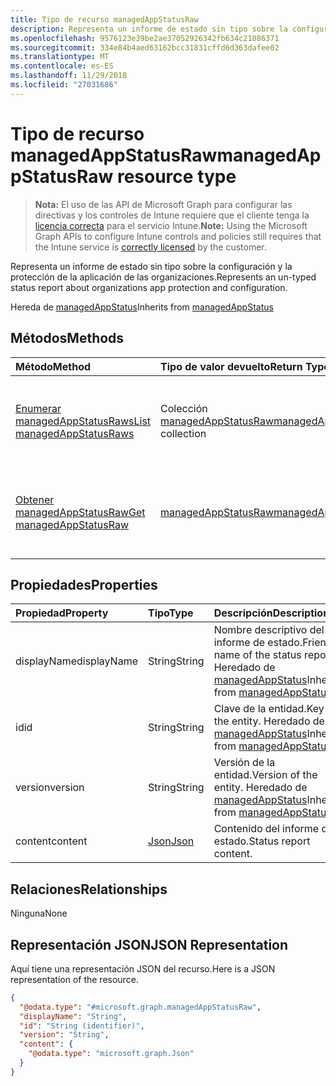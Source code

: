 ```yaml
---
title: Tipo de recurso managedAppStatusRaw
description: Representa un informe de estado sin tipo sobre la configuración y la protección de la aplicación de las organizaciones.
ms.openlocfilehash: 9576123e39be2ae37052926342fb634c21086371
ms.sourcegitcommit: 334e84b4aed63162bcc31831cffd6d363dafee02
ms.translationtype: MT
ms.contentlocale: es-ES
ms.lasthandoff: 11/29/2018
ms.locfileid: "27031686"
---
```

# <a name="managedappstatusraw-resource-type"></a><span data-ttu-id="70516-103">Tipo de recurso managedAppStatusRaw</span><span class="sxs-lookup"><span data-stu-id="70516-103">managedAppStatusRaw resource type</span></span>

> <span data-ttu-id="70516-104">**Nota:** El uso de las API de Microsoft Graph para configurar las directivas y los controles de Intune requiere que el cliente tenga la [licencia correcta](https://go.microsoft.com/fwlink/?linkid=839381) para el servicio Intune.</span><span class="sxs-lookup"><span data-stu-id="70516-104">**Note:** Using the Microsoft Graph APIs to configure Intune controls and policies still requires that the Intune service is [correctly licensed](https://go.microsoft.com/fwlink/?linkid=839381) by the customer.</span></span>

<span data-ttu-id="70516-105">Representa un informe de estado sin tipo sobre la configuración y la protección de la aplicación de las organizaciones.</span><span class="sxs-lookup"><span data-stu-id="70516-105">Represents an un-typed status report about organizations app protection and configuration.</span></span>

<span data-ttu-id="70516-106">Hereda de [managedAppStatus](../resources/intune-mam-managedappstatus.md)</span><span class="sxs-lookup"><span data-stu-id="70516-106">Inherits from [managedAppStatus](../resources/intune-mam-managedappstatus.md)</span></span>

## <a name="methods"></a><span data-ttu-id="70516-107">Métodos</span><span class="sxs-lookup"><span data-stu-id="70516-107">Methods</span></span>
|<span data-ttu-id="70516-108">Método</span><span class="sxs-lookup"><span data-stu-id="70516-108">Method</span></span>|<span data-ttu-id="70516-109">Tipo de valor devuelto</span><span class="sxs-lookup"><span data-stu-id="70516-109">Return Type</span></span>|<span data-ttu-id="70516-110">Descripción</span><span class="sxs-lookup"><span data-stu-id="70516-110">Description</span></span>|
|:---|:---|:---|
|[<span data-ttu-id="70516-111">Enumerar managedAppStatusRaws</span><span class="sxs-lookup"><span data-stu-id="70516-111">List managedAppStatusRaws</span></span>](../api/intune-mam-managedappstatusraw-list.md)|<span data-ttu-id="70516-112">Colección [managedAppStatusRaw](../resources/intune-mam-managedappstatusraw.md)</span><span class="sxs-lookup"><span data-stu-id="70516-112">[managedAppStatusRaw](../resources/intune-mam-managedappstatusraw.md) collection</span></span>|<span data-ttu-id="70516-113">Enumere las propiedades y las relaciones de los objetos [managedAppStatusRaw](../resources/intune-mam-managedappstatusraw.md).</span><span class="sxs-lookup"><span data-stu-id="70516-113">List properties and relationships of the [managedAppStatusRaw](../resources/intune-mam-managedappstatusraw.md) objects.</span></span>|
|[<span data-ttu-id="70516-114">Obtener managedAppStatusRaw</span><span class="sxs-lookup"><span data-stu-id="70516-114">Get managedAppStatusRaw</span></span>](../api/intune-mam-managedappstatusraw-get.md)|[<span data-ttu-id="70516-115">managedAppStatusRaw</span><span class="sxs-lookup"><span data-stu-id="70516-115">managedAppStatusRaw</span></span>](../resources/intune-mam-managedappstatusraw.md)|<span data-ttu-id="70516-116">Lea las propiedades y las relaciones del objeto [managedAppStatusRaw](../resources/intune-mam-managedappstatusraw.md).</span><span class="sxs-lookup"><span data-stu-id="70516-116">Read properties and relationships of the [managedAppStatusRaw](../resources/intune-mam-managedappstatusraw.md) object.</span></span>|

## <a name="properties"></a><span data-ttu-id="70516-117">Propiedades</span><span class="sxs-lookup"><span data-stu-id="70516-117">Properties</span></span>
|<span data-ttu-id="70516-118">Propiedad</span><span class="sxs-lookup"><span data-stu-id="70516-118">Property</span></span>|<span data-ttu-id="70516-119">Tipo</span><span class="sxs-lookup"><span data-stu-id="70516-119">Type</span></span>|<span data-ttu-id="70516-120">Descripción</span><span class="sxs-lookup"><span data-stu-id="70516-120">Description</span></span>|
|:---|:---|:---|
|<span data-ttu-id="70516-121">displayName</span><span class="sxs-lookup"><span data-stu-id="70516-121">displayName</span></span>|<span data-ttu-id="70516-122">String</span><span class="sxs-lookup"><span data-stu-id="70516-122">String</span></span>|<span data-ttu-id="70516-123">Nombre descriptivo del informe de estado.</span><span class="sxs-lookup"><span data-stu-id="70516-123">Friendly name of the status report.</span></span> <span data-ttu-id="70516-124">Heredado de [managedAppStatus](../resources/intune-mam-managedappstatus.md)</span><span class="sxs-lookup"><span data-stu-id="70516-124">Inherited from [managedAppStatus](../resources/intune-mam-managedappstatus.md)</span></span>|
|<span data-ttu-id="70516-125">id</span><span class="sxs-lookup"><span data-stu-id="70516-125">id</span></span>|<span data-ttu-id="70516-126">String</span><span class="sxs-lookup"><span data-stu-id="70516-126">String</span></span>|<span data-ttu-id="70516-127">Clave de la entidad.</span><span class="sxs-lookup"><span data-stu-id="70516-127">Key of the entity.</span></span> <span data-ttu-id="70516-128">Heredado de [managedAppStatus](../resources/intune-mam-managedappstatus.md)</span><span class="sxs-lookup"><span data-stu-id="70516-128">Inherited from [managedAppStatus](../resources/intune-mam-managedappstatus.md)</span></span>|
|<span data-ttu-id="70516-129">version</span><span class="sxs-lookup"><span data-stu-id="70516-129">version</span></span>|<span data-ttu-id="70516-130">String</span><span class="sxs-lookup"><span data-stu-id="70516-130">String</span></span>|<span data-ttu-id="70516-131">Versión de la entidad.</span><span class="sxs-lookup"><span data-stu-id="70516-131">Version of the entity.</span></span> <span data-ttu-id="70516-132">Heredado de [managedAppStatus](../resources/intune-mam-managedappstatus.md)</span><span class="sxs-lookup"><span data-stu-id="70516-132">Inherited from [managedAppStatus](../resources/intune-mam-managedappstatus.md)</span></span>|
|<span data-ttu-id="70516-133">content</span><span class="sxs-lookup"><span data-stu-id="70516-133">content</span></span>|[<span data-ttu-id="70516-134">Json</span><span class="sxs-lookup"><span data-stu-id="70516-134">Json</span></span>](../resources/intune-mam-json.md)|<span data-ttu-id="70516-135">Contenido del informe de estado.</span><span class="sxs-lookup"><span data-stu-id="70516-135">Status report content.</span></span>|

## <a name="relationships"></a><span data-ttu-id="70516-136">Relaciones</span><span class="sxs-lookup"><span data-stu-id="70516-136">Relationships</span></span>
<span data-ttu-id="70516-137">Ninguna</span><span class="sxs-lookup"><span data-stu-id="70516-137">None</span></span>
## <a name="json-representation"></a><span data-ttu-id="70516-138">Representación JSON</span><span class="sxs-lookup"><span data-stu-id="70516-138">JSON Representation</span></span>
<span data-ttu-id="70516-139">Aquí tiene una representación JSON del recurso.</span><span class="sxs-lookup"><span data-stu-id="70516-139">Here is a JSON representation of the resource.</span></span>
<!-- {
  "blockType": "resource",
  "keyProperty": "id",
  "@odata.type": "microsoft.graph.managedAppStatusRaw"
}
-->
``` json
{
  "@odata.type": "#microsoft.graph.managedAppStatusRaw",
  "displayName": "String",
  "id": "String (identifier)",
  "version": "String",
  "content": {
    "@odata.type": "microsoft.graph.Json"
  }
}
```



